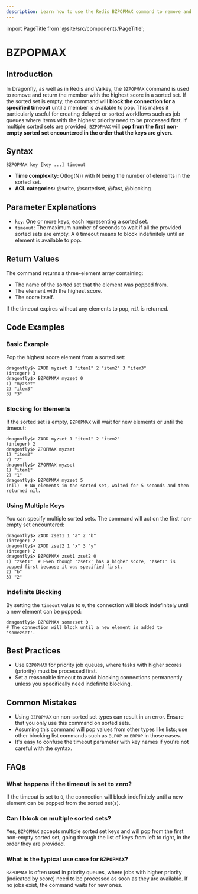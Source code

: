 ```yaml
---
description: Learn how to use the Redis BZPOPMAX command to remove and return the highest score member from sorted sets, plus expert tips beyond the official Redis docs.
---
```


import PageTitle from '@site/src/components/PageTitle';

# BZPOPMAX

<PageTitle title="Redis BZPOPMAX Explained (Better Than Official Docs)" />

## Introduction

In Dragonfly, as well as in Redis and Valkey, the `BZPOPMAX` command is used to remove and return the member with the highest score in a sorted set.
If the sorted set is empty, the command will **block the connection for a specified timeout** until a member is available to pop.
This makes it particularly useful for creating delayed or sorted workflows such as job queues where items with the highest priority need to be processed first.
If multiple sorted sets are provided, `BZPOPMAX` will **pop from the first non-empty sorted set encountered in the order that the keys are given**.

## Syntax

```shell
BZPOPMAX key [key ...] timeout
```

- **Time complexity:** O(log(N)) with N being the number of elements in the sorted set.
- **ACL categories:** @write, @sortedset, @fast, @blocking

## Parameter Explanations

- `key`: One or more keys, each representing a sorted set.
- `timeout`: The maximum number of seconds to wait if all the provided sorted sets are empty. A `0` timeout means to block indefinitely until an element is available to pop.

## Return Values

The command returns a three-element array containing:

- The name of the sorted set that the element was popped from.
- The element with the highest score.
- The score itself.

If the timeout expires without any elements to pop, `nil` is returned.

## Code Examples

### Basic Example

Pop the highest score element from a sorted set:

```shell
dragonfly$> ZADD myzset 1 "item1" 2 "item2" 3 "item3"
(integer) 3
dragonfly$> BZPOPMAX myzset 0
1) "myzset"
2) "item3"
3) "3"
```

### Blocking for Elements

If the sorted set is empty, `BZPOPMAX` will wait for new elements or until the timeout:

```shell
dragonfly$> ZADD myzset 1 "item1" 2 "item2"
(integer) 2
dragonfly$> ZPOPMAX myzset
1) "item2"
2) "2"
dragonfly$> ZPOPMAX myzset
1) "item1"
2) "1"
dragonfly$> BZPOPMAX myzset 5
(nil)  # No elements in the sorted set, waited for 5 seconds and then returned nil.
```

### Using Multiple Keys

You can specify multiple sorted sets.
The command will act on the first non-empty set encountered:

```shell
dragonfly$> ZADD zset1 1 "a" 2 "b"
(integer) 2
dragonfly$> ZADD zset2 1 "x" 3 "y"
(integer) 2
dragonfly$> BZPOPMAX zset1 zset2 0
1) "zset1"  # Even though 'zset2' has a higher score, 'zset1' is popped first because it was specified first.
2) "b"
3) "2"
```

### Indefinite Blocking

By setting the `timeout` value to `0`, the connection will block indefinitely until a new element can be popped:

```shell
dragonfly$> BZPOPMAX somezset 0
# The connection will block until a new element is added to 'somezset'.
```

## Best Practices

- Use `BZPOPMAX` for priority job queues, where tasks with higher scores (priority) must be processed first.
- Set a reasonable timeout to avoid blocking connections permanently unless you specifically need indefinite blocking.

## Common Mistakes

- Using `BZPOPMAX` on non-sorted set types can result in an error. Ensure that you only use this command on sorted sets.
- Assuming this command will pop values from other types like lists; use other blocking list commands such as `BLPOP` or `BRPOP` in those cases.
- It's easy to confuse the timeout parameter with key names if you're not careful with the syntax.

## FAQs

### What happens if the timeout is set to zero?

If the timeout is set to `0`, the connection will block indefinitely until a new element can be popped from the sorted set(s).

### Can I block on multiple sorted sets?

Yes, `BZPOPMAX` accepts multiple sorted set keys and will pop from the first non-empty sorted set, going through the list of keys from left to right, in the order they are provided.

### What is the typical use case for `BZPOPMAX`?

`BZPOPMAX` is often used in priority queues, where jobs with higher priority (indicated by score) need to be processed as soon as they are available. If no jobs exist, the command waits for new ones.
